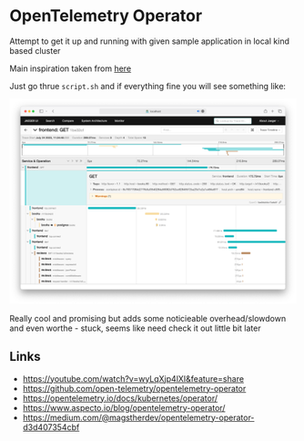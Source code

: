 # OpenTelemetry Operator

Attempt to get it up and running with given sample application in local kind based cluster

Main inspiration taken from [here](https://www.aspecto.io/blog/opentelemetry-operator/)

Just go thrue `script.sh` and if everything fine you will see something like:

![screenshot](screenshot.png)

Really cool and promising but adds some noticieable overhead/slowdown and even worthe - stuck, seems like need check it out little bit later

## Links

- https://youtube.com/watch?v=wyLqXjp4lXI&feature=share
- https://github.com/open-telemetry/opentelemetry-operator
- https://opentelemetry.io/docs/kubernetes/operator/
- https://www.aspecto.io/blog/opentelemetry-operator/
- https://medium.com/@magstherdev/opentelemetry-operator-d3d407354cbf
